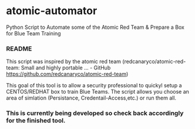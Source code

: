 # atomic-automator
Python Script to Automate some of the Atomic Red Team & Prepare a Box for Blue Team Training
### README
This script was inspired by the atomic red team (redcanaryco/atomic-red-team: Small and highly portable ... - GitHub
https://github.com/redcanaryco/atomic-red-team)

This goal of this tool is to allow a security professional to quickyl setup a CENTOS/REDHAT box to train Blue Teams.
The script allows you choose an area of simlation (Persistance, Credentail-Access,etc.) or run them all.

### This is currently being developed so check back accordingly for the finished tool.
